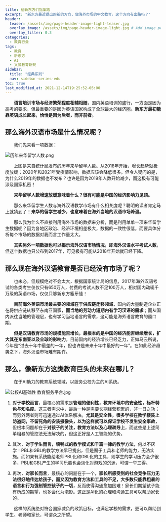 ```yaml
---
title: 给新东方们指条路
excerpt: "新东方最近提出的新的方向，做海外市场的中文教育。这个方向有出路吗？"
header:
  teaser: /assets/img/page-header-image-light-teaser.jpg
  overlay_image: /assets/img/page-header-image-light.jpg # Add image post (optional)
  overlay_filter: 0.3
categories:
  - 教育行业
tags: 
  - 教育
  - 新东方
  - AI
  - 义务教育新规
sidebar:
  title: "经典系列"
  nav: sidebar-series-edu
toc: true
last_modified_at: 2021-12-14T19:25:52-05:00
---
```


&emsp;&emsp;**语言培训市场与经济繁荣程度相辅相随**，国内英语培训的盛行，一方面是因为高考的要求，但最重要的是因为英语国家构成了全球最大的经济圈。**新东方最初能靠英语成长起来，恰恰是因为后者，而非前者。**

## 那么海外汉语市场是什么情况呢？

&emsp;&emsp;我们先来看一项数据：

<img src="https://kewtgh.github.io/PicSunflowers/2021/12/14-14-54-34-%E5%8E%86%E5%B9%B4%E6%9D%A5%E5%8D%8E%E7%95%99%E5%AD%A6%E4%BA%BA%E6%95%B0.png" alt="历年来华留学人数.png"  />

&emsp;&emsp;上图是来自统计局发布的历年来华留学人数。从2018年开始，增长趋势就极度放缓；2020年和2021年受疫情影响，数据应该会降低很多。但令人疑问的是，为什么2019年的数据也不发布？也许是因为2019年人数开始减少，而这极有可能涉及国家机密！

&emsp;&emsp;**来华留学人数增速放缓意味着什么？很有可能是中国的经济影响力见顶。**

&emsp;&emsp;那么来华留学生人数与海外汉语教学市场有什么相关度呢？聪明的读者肯定马上就猜到了！**来华的留学生减少，也意味着在海外当地的汉语市场降温。** 

&emsp;&emsp;那么我为什么不直接利用海外市场的数据来分析，而是利用单单一项来华留学生数据呢？因为各地区政治、经济环境相差极大，数据的一致性很低，而要具体分析每个市场的数据对我而言工作量太大。

&emsp;&emsp;**其实另外一项数据也可以揭示海外汉语市场情况，即海外汉语水平考试人数**，但这个数据也只公布到2017年，可见极有可能从2018年开始就已经下降。

## 那么现在海外汉语教育是否已经没有市场了呢？

&emsp;&emsp;也未必，但规模绝对不会太大，根据国家统计局的信息，2017年海外汉语考试的各类考生仅仅只有650万人，付费的考试人数不足100万人，相对国内动辄千万级的英语市场，仅仅只够新东方塞牙缝！

&emsp;&emsp;**目前海外英语市场最主要的领域在于供应链迁移领域**，国内的大量制造企业正在将供应链转移至东南亚国家，**而当地的劳动力短期内有学习汉语的需求**；而从国内派往当地的管理层，也有学习当地语言的需求，这可能是海外语言教育的窗口期。

&emsp;&emsp;**但是汉语教育市场的规模能否增长，最根本的是中国的经济能否继续增长，扩大其在东南亚以及全球的影响力**。目前国内的经济增长已经乏力，正如马云所说，今年是“过去十年中最差的一年，但也许是未来十年中最好的一年”。在如此经济趋势之下，海外汉语市场难有期许。

## 那么，像新东方这类教育巨头的未来在哪儿？

&emsp;&emsp;在于AI助力的教育系统领域，以服务公校为主的AI系统。

<img src="https://kewtgh.github.io/PicSunflowers/2021/12/14-15-33-56-%E5%85%AC%E6%A0%A1AI%E5%9F%BA%E7%A1%80%E6%80%A7%20%E6%95%99%E8%82%B2%E6%9C%8D%E5%8A%A1%E5%B9%B3%E5%8F%B0.jpg" alt="公校AI基础性 教育服务平台.jpg"  />

1. **对于学校而言**，最核心的需求是**管理的便利性，教育环境中的安全性，标杆特色与知名度**。这三者需求中，最后一种是需要长期经营积累的，非一日之功；而另外两者则可迅速通过AI体系解决。**尤其是安全性，很多学校在教学楼装上防盗网，不留死角的安装摄像头，以为这样就可以保证学校不发生安全事故**，但根本问题却在于**对孩子的关注，教育方法以及心理疏导上**，而这些是上述简单粗暴的管控法无法解决的，但这正好是人工智能的优势。

2. 其次，**对于学生而言，填鸭式的教学模式和千篇一律的教学方法**，何以不厌学！PBL和GBL的教学方法早已提出，但是囿于工具和老师的能力，无法实施。而如果有系统能给老师PBL化和GBL化的工具，则学生的学习压力会少很多，PBL和GBL产生的学习乐趣也会淡化对游戏的沉迷，可谓一举三得。

3. 再次，**对家长而言**，最核心的问题在于一个，**家长所感受到的社会竞争压力无法很好地传达给孩子，而又因为教育方法和工具的不足，大多数只能靠粗暴的语言和行为强制管控孩子的一切**，反而使得沟通愈加困难！家长们期望孩子能有所成的期望，也多会化为泡影。这正是AI化的心理和沟通工具可以帮助家长的。

&emsp;&emsp;这样的系统绝对符合国家减负的政策目标，也满足学校的需求，更可以帮助到学生、老师和家长，可谓众之所望。
